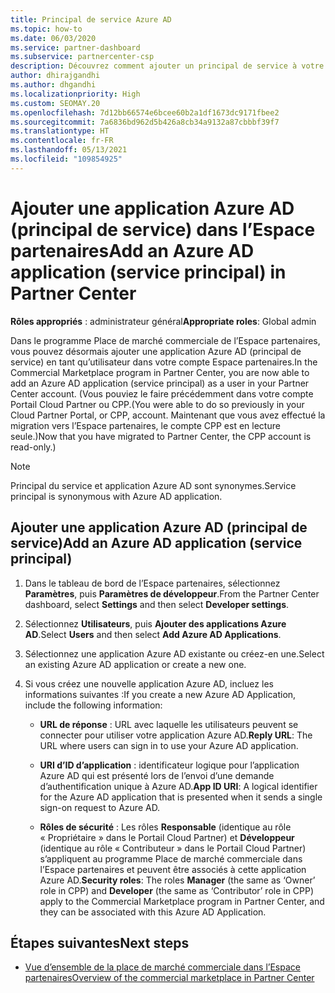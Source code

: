 ```yaml
---
title: Principal de service Azure AD
ms.topic: how-to
ms.date: 06/03/2020
ms.service: partner-dashboard
ms.subservice: partnercenter-csp
description: Découvrez comment ajouter un principal de service à votre locataire Azure AD. Cela revient à ajouter une application Azure AD (principal de service) dans l’Espace partenaires.
author: dhirajgandhi
ms.author: dhgandhi
ms.localizationpriority: High
ms.custom: SEOMAY.20
ms.openlocfilehash: 7d12bb66574e6bcee60b2a1df1673dc9171fbee2
ms.sourcegitcommit: 7a6836bd962d5b426a8cb34a9132a87cbbbf39f7
ms.translationtype: HT
ms.contentlocale: fr-FR
ms.lasthandoff: 05/13/2021
ms.locfileid: "109854925"
---
```

# <a name="add-an-azure-ad-application-service-principal-in-partner-center"></a><span data-ttu-id="1e314-104">Ajouter une application Azure AD (principal de service) dans l’Espace partenaires</span><span class="sxs-lookup"><span data-stu-id="1e314-104">Add an Azure AD application (service principal) in Partner Center</span></span>

<span data-ttu-id="1e314-105">**Rôles appropriés** : administrateur général</span><span class="sxs-lookup"><span data-stu-id="1e314-105">**Appropriate roles**: Global admin</span></span>

<span data-ttu-id="1e314-106">Dans le programme Place de marché commerciale de l’Espace partenaires, vous pouvez désormais ajouter une application Azure AD (principal de service) en tant qu’utilisateur dans votre compte Espace partenaires.</span><span class="sxs-lookup"><span data-stu-id="1e314-106">In the Commercial Marketplace program in Partner Center, you are now able to add an Azure AD application (service principal) as a user in your Partner Center account.</span></span> <span data-ttu-id="1e314-107">(Vous pouviez le faire précédemment dans votre compte Portail Cloud Partner ou CPP.</span><span class="sxs-lookup"><span data-stu-id="1e314-107">(You were able to do so previously in your Cloud Partner Portal, or CPP, account.</span></span> <span data-ttu-id="1e314-108">Maintenant que vous avez effectué la migration vers l’Espace partenaires, le compte CPP est en lecture seule.)</span><span class="sxs-lookup"><span data-stu-id="1e314-108">Now that you have migrated to Partner Center, the CPP account is read-only.)</span></span>
 
>[!Note] 
><span data-ttu-id="1e314-109">Principal du service et application Azure AD sont synonymes.</span><span class="sxs-lookup"><span data-stu-id="1e314-109">Service principal is synonymous with Azure AD application.</span></span>

## <a name="add-an-azure-ad-application-service-principal"></a><span data-ttu-id="1e314-110">Ajouter une application Azure AD (principal de service)</span><span class="sxs-lookup"><span data-stu-id="1e314-110">Add an Azure AD application (service principal)</span></span>

1. <span data-ttu-id="1e314-111">Dans le tableau de bord de l’Espace partenaires, sélectionnez **Paramètres**, puis **Paramètres de développeur**.</span><span class="sxs-lookup"><span data-stu-id="1e314-111">From the Partner Center dashboard, select **Settings** and then select **Developer settings**.</span></span>

2. <span data-ttu-id="1e314-112">Sélectionnez **Utilisateurs**, puis **Ajouter des applications Azure AD**.</span><span class="sxs-lookup"><span data-stu-id="1e314-112">Select **Users** and then select **Add Azure AD Applications**.</span></span>

3. <span data-ttu-id="1e314-113">Sélectionnez une application Azure AD existante ou créez-en une.</span><span class="sxs-lookup"><span data-stu-id="1e314-113">Select an existing Azure AD application or create a new one.</span></span>

4. <span data-ttu-id="1e314-114">Si vous créez une nouvelle application Azure AD, incluez les informations suivantes :</span><span class="sxs-lookup"><span data-stu-id="1e314-114">If you create a new Azure AD Application, include the following information:</span></span>  

   - <span data-ttu-id="1e314-115">**URL de réponse** : URL avec laquelle les utilisateurs peuvent se connecter pour utiliser votre application Azure AD.</span><span class="sxs-lookup"><span data-stu-id="1e314-115">**Reply URL**: The URL where users can sign in to use your Azure AD application.</span></span>

   - <span data-ttu-id="1e314-116">**URI d’ID d’application** : identificateur logique pour l’application Azure AD qui est présenté lors de l’envoi d’une demande d’authentification unique à Azure AD.</span><span class="sxs-lookup"><span data-stu-id="1e314-116">**App ID URI**: A logical identifier for the Azure AD application that is presented when it sends a single sign-on request to Azure AD.</span></span>

   - <span data-ttu-id="1e314-117">**Rôles de sécurité** : Les rôles **Responsable** (identique au rôle « Propriétaire » dans le Portail Cloud Partner) et **Développeur** (identique au rôle « Contributeur » dans le Portail Cloud Partner) s’appliquent au programme Place de marché commerciale dans l’Espace partenaires et peuvent être associés à cette application Azure AD.</span><span class="sxs-lookup"><span data-stu-id="1e314-117">**Security roles**: The roles **Manager** (the same as  ‘Owner’ role in CPP) and **Developer** (the same as ‘Contributor’ role in CPP) apply to the Commercial Marketplace program in Partner Center, and they can be associated with this Azure AD Application.</span></span>  

## <a name="next-steps"></a><span data-ttu-id="1e314-118">Étapes suivantes</span><span class="sxs-lookup"><span data-stu-id="1e314-118">Next steps</span></span>

- [<span data-ttu-id="1e314-119">Vue d’ensemble de la place de marché commerciale dans l’Espace partenaires</span><span class="sxs-lookup"><span data-stu-id="1e314-119">Overview of the commercial marketplace in Partner Center</span></span>](csp-commercial-marketplace-overview.md)